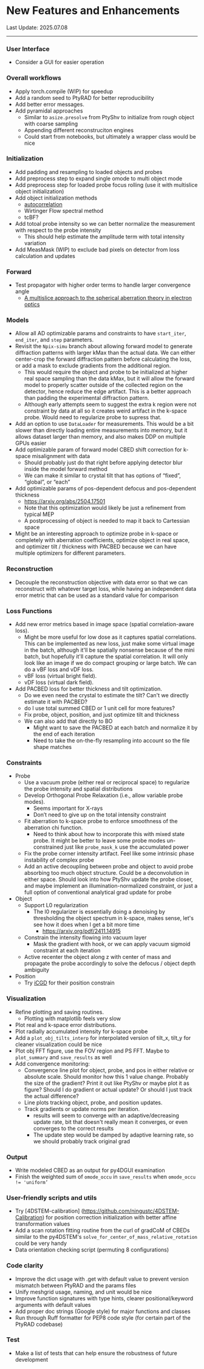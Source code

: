 # New Features and Enhancements


Last Update: 2025.07.08

---

### User Interface

- Consider a GUI for easier operation

### Overall workflows

- Apply torch.compile (WIP) for speedup 
- Add a random seed to PtyRAD for better reproducibility
- Add better error messages.
- Add pyramidal approaches
    - Similar to `asize.presolve` from PtyShv to initialize from rough object with coarse sampling
    - Appending different reconstruciton engines
    - Could start from notebooks, but ultimately a wrapper class would be nice

### Initialization

- Add padding and resampling to loaded objects and probes
- Add preprocess step to expand single omode to multi object mode
- Add preprocess step for loaded probe focus rolling (use it with multislice object initialization)
- Add object initialization methods
    - [autocorrelation](https://doi.org/10.1364/OPTICA.522380)
    - Wirtinger Flow spectral method
    - tcBF?
- Add totoal probe intensity so we can better normalize the measurement with respect to the probe intensity
    - This should help estimate the amplitude term with total intensity variation
- Add MeasMask (WIP) to exclude bad pixels on detector from loss calculation and updates

### Forward

- Test propagator with higher order terms to handle larger convergence angle
    - [A multislice approach to the spherical aberration theory in electron optics](https://www.tandfonline.com/doi/abs/10.1080/09500349608232892)

### Models

- Allow all AD optimizable params and constraints to have `start_iter`, `end_iter`, and `step` parameters.
- Revisit the `Npix-simu` branch about allowing forward model to generate diffraction patterns with larger kMax than the actual data. We can either center-crop the forward diffraction pattern before calculating the loss, or add a mask to exclude gradients from the additional region.
    - This would require the object and probe to be initialized at higher real space sampling than the data kMax, but it will allow the forward model to properly scatter outside of the collected region on the detector, hence reduce the edge artifact. This is a better approach than padding the experimental diffraction pattern.
    - Although early attempts seem to suggest the extra k region were not constraint by data at all so it creates weird artifact in the k-space probe. Would need to regularize probe to supress that.
- Add an option to use `DataLoader` for measurements. This would be a bit slower than directly loading entire measurements into memory, but it allows dataset larger than memory, and also makes DDP on multiple GPUs easier
- Add optimizable param of forward model CBED shift correction for k-space misalignment with data
    - Should probably just do that right before applying detector blur inside the model forward method
    - We can make it similar to crystal tilt that has options of “fixed”, “global”, or “each”
- Add optimizable params of pos-dependent defocus and pos-dependent thickness
    - https://arxiv.org/abs/2504.17501
    - Note that this optimization would likely be just a refinement from typical MEP
    - A postprocessing of object is needed to map it back to Cartessian space
- Might be an interesting approach to optimize probe in k-space or completely with aberration coefficients, optimize object in real space, and optimizer tilt / thickness with PACBED because we can have multiple optimizers for different parameters.

### Reconstruction

- Decouple the reconstruction objective with data error so that we can reconstruct with whatever target loss, while having an independent data error metric that can be used as a standard value for comparison

### Loss Functions

- Add new error metrics based in image space (spatial correlation-aware loss).
    - Might be more useful for low dose as it captures spatial correlations. This can be implemented as new loss, just make some virtual image in the batch, although it'll be spatially nonsense because of the mini batch, but hopefully it'll capture the spatial correlation. It will only look like an image if we do compact grouping or large batch. We can do a vBF loss and vDF loss.
    - vBF loss (virtual bright field).
    - vDF loss (virtual dark field).
- Add PACBED loss for better thickness and tilt optimization.
    - Do we even need the crystal to estimate the tilt? Can't we directly estimate it with PACBED?
    - do I use total summed CBED or 1 unit cell for more features?
    - Fix probe, object, position, and just optimize tilt and thickness
    - We can also add that directly to BO
        - Might want to save the PACBED at each batch and normalize it by the end of each iteration
        - Need to take the on-the-fly resampling into account so the file shape matches

### Constraints

- Probe
    - Use a vacuum probe (either real or reciprocal space) to regularize the probe intensity and spatial distributions
    - Develop Orthogonal Probe Relaxation (i.e., allow variable probe modes).
        - Seems important for X-rays
        - Don’t need to give up on the total intensity constraint
    - Fit aberration to k-space probe to enforce smoothness of the aberration chi function.
        - Need to think about how to incorporate this with mixed state probe. It might be better to leave some probe modes un-constrained just like `probe_mask_k` use the accumulated power
    - Fix the probe corner intensity artifact. Feel like some intrinsic phase instability of complex probe
    - Add an active decoupling between probe and object to avoid probe absorbing too much object structure. Could be a deconvolution in either space. Should look into how PtyShv update the probe closer, and maybe implement an illumination-normalized constraint, or just a full option of conventional analytical grad update for probe
- Object
    - Support L0 regularization
        - The l0 regularizer is essentially doing a denoising by thresholding the object spectrum in k-space, makes sense, let's see how it does when I get a bit more time
            - https://arxiv.org/pdf/2411.14915
    - Constrain the intensity flowing into vacuum layer
        - Mask the gradient with hook, or we can apply vacuum sigmoid constraint at each iteration
    - Active recenter the object along z with center of mass and propagate the probe accordingly to solve the defocus / object depth ambiguity
- Position
    - Try [iCGD](https://github.com/ningustc/iCGD) for their position constrain

### Visualization

- Refine plotting and saving routines.
    - Plotting with matplotlib feels very slow
- Plot real and k-space error distributions.
- Plot radially accumulated intensity for k-space probe
- Add a `plot_obj_tilts_interp` for interpolated version of tilt_x, tilt_y for cleaner visualization could be nice
- Plot obj FFT figure, use the FOV region and PS FFT. Maybe to `plot_summary` and `save_results` as well
- Add convergence monitoring:
    - Convergence line plot for object, probe, and pos in either relative or absolute scale. Should monitor how this 1 value change. Probably the size of the gradient? Print it out like PtyShv or maybe plot it as figure? Should I do gradient or actual update? Or should I just track the actual difference?
    - Line plots tracking object, probe, and position updates.
    - Track gradients or update norms per iteration.
        - results will seem to converge with an adaptive/decreasing update rate, bit that doesn't really mean it converges, or even converges to the correct results
        - The update step would be damped by adaptive learning rate, so we should probably track original grad

### Output

- Write modeled CBED as an output for py4DGUI examination
- Finish the weighted sum of `omode_occu` in `save_results` when `omode_occu != 'uniform’`

### User-friendly scripts and utils

- Try [4DSTEM-calibration] (https://github.com/ningustc/4DSTEM-Calibration) for position correction initialization with better affine transformation values
- Add a scan rotation fitting routine from the curl of gradCoM of CBEDs similar to the py4DSTEM's `solve_for_center_of_mass_relative_rotation` could be very handy
- Data orientation checking script (permuting 8 configurations)

### Code clarity

- Improve the dict usage with .get with default value to prevent version mismatch between PtyRAD and the params files
- Unify meshgrid usage, naming, and unit would be nice
- Improve function signatures with type hints, clearer positional/keyword arguments with default values
- Add proper doc strings (Google style) for major functions and classes
- Run through Ruff formatter for PEP8 code style (for certain part of the PtyRAD codebase)

### Test

- Make a list of tests that can help ensure the robustness of future development